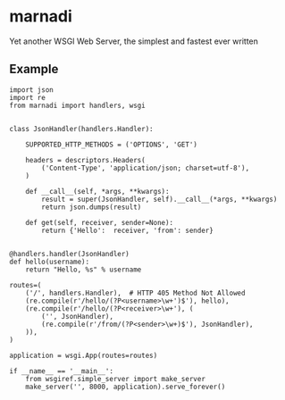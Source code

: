 marnadi
=======

Yet another WSGI Web Server, the simplest and fastest ever written

Example
-------
    import json
    import re
    from marnadi import handlers, wsgi


    class JsonHandler(handlers.Handler):

        SUPPORTED_HTTP_METHODS = ('OPTIONS', 'GET')

        headers = descriptors.Headers(
            ('Content-Type', 'application/json; charset=utf-8'),
        )

        def __call__(self, *args, **kwargs):
            result = super(JsonHandler, self).__call__(*args, **kwargs)
            return json.dumps(result)

        def get(self, receiver, sender=None):
            return {'Hello':  receiver, 'from': sender}


    @handlers.handler(JsonHandler)
    def hello(username):
        return "Hello, %s" % username

    routes=(
        ('/', handlers.Handler),  # HTTP 405 Method Not Allowed
        (re.compile(r'/hello/(?P<username>\w+')$'), hello),
        (re.compile(r'/hello/(?P<receiver>\w+'), (
            ('', JsonHandler),
            (re.compile(r'/from/(?P<sender>\w+)$'), JsonHandler),
        )),
    )

    application = wsgi.App(routes=routes)

    if __name__ == '__main__':
        from wsgiref.simple_server import make_server
        make_server('', 8000, application).serve_forever()